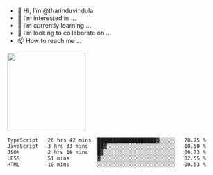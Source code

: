 - 👋 Hi, I’m @tharinduvindula
- 👀 I’m interested in ...
- 🌱 I’m currently learning ...
- 💞️ I’m looking to collaborate on ...
- 📫 How to reach me ...

<!---
tharinduvindula/tharinduvindula is a ✨ special ✨ repository because its `README.md` (this file) appears on your GitHub profile.
You can click the Preview link to take a look at your changes.
--->

<img height="180em" src="https://github-readme-stats.vercel.app/api?username=tharinduvindula&show_icons=true&hide_border=false&&count_private=true&include_all_commits=true" />


<!--START_SECTION:waka-->
```text
TypeScript   26 hrs 42 mins  ███████████████████▓░░░░░   78.75 % 
JavaScript   3 hrs 33 mins   ██▓░░░░░░░░░░░░░░░░░░░░░░   10.50 % 
JSON         2 hrs 16 mins   █▓░░░░░░░░░░░░░░░░░░░░░░░   06.73 % 
LESS         51 mins         ▓░░░░░░░░░░░░░░░░░░░░░░░░   02.55 % 
HTML         10 mins         ░░░░░░░░░░░░░░░░░░░░░░░░░   00.53 % 
```
<!--END_SECTION:waka-->
